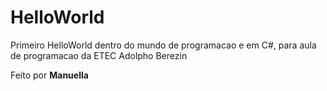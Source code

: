 # HelloWorld

Primeiro HelloWorld dentro do mundo de programacao e em C#, para aula de programacao da ETEC Adolpho Berezin

Feito por **Manuella**
